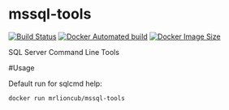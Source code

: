 # mssql-tools
[![Build Status](https://img.shields.io/docker/cloud/build/mrlioncub/mssql-tools)](https://hub.docker.com/r/mrlioncub/mssql-tools)
[![Docker Automated build](https://img.shields.io/docker/cloud/automated/mrlioncub/mssql-tools)](https://hub.docker.com/r/mrlioncub/mssql-tools)
[![Docker Image Size](https://img.shields.io/docker/image-size/mrlioncub/mssql-tools/latest)](https://hub.docker.com/r/mrlioncub/mssql-tools)

SQL Server Command Line Tools

#Usage

Default run for sqlcmd help:

```bash
docker run mrlioncub/mssql-tools
```


